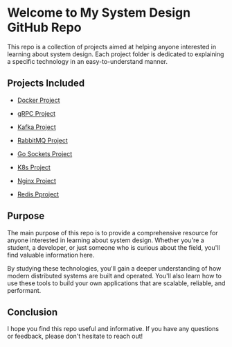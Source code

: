 # Welcome to My System Design GitHub Repo
This repo is a collection of projects aimed at helping anyone interested in learning about system design. Each project folder is dedicated to explaining a specific technology in an easy-to-understand manner.

## Projects Included

- [Docker Project](./docker-project "Provides an overview of Docker and demonstrates how it can be used to build, ship, and run applications in containers")

- [gRPC Project](./grpc-project "Explains the concept of gRPC and demonstrates how it can be used to build high-performance, scalable, and secure distributed systems")

- [Kafka Project](./kafka-project "Provides an overview of Apache Kafka and shows how it can be used to build real-time streaming applications")

- [RabbitMQ Project](./rabbitmq-project "Explains the concept of RabbitMQ and demonstrates how it can be used as a message broker to enable communication between distributed systems")

- [Go Sockets Project](./go-sockets-project "Explains the concept of WebSockets and demonstrates how they can be used to build real-time web applications")

- [K8s Project](./k8s-project "Provides an overview of Kubernetes and demonstrates how it can be used to deploy, scale, and manage containerized applications")

- [Nginx Project](./nginx-project "Explains the concept of Nginx and demonstrates how it can be used as a web server, reverse proxy, and load balancer")

- [Redis Pproject](./redis-project "Provides an overview of Redis and demonstrates how it can be used as an in-memory data structure store to enable caching and high-performance data access")


## Purpose
The main purpose of this repo is to provide a comprehensive resource for anyone interested in learning about system design. Whether you're a student, a developer, or just someone who is curious about the field, you'll find valuable information here.

By studying these technologies, you'll gain a deeper understanding of how modern distributed systems are built and operated. You'll also learn how to use these tools to build your own applications that are scalable, reliable, and performant.

## Conclusion
I hope you find this repo useful and informative. If you have any questions or feedback, please don't hesitate to reach out!
